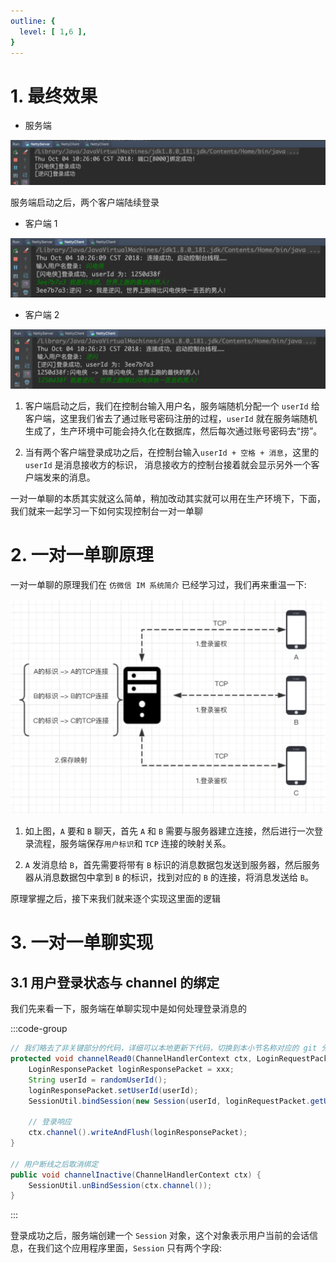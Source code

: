 ```yaml
---
outline: {
  level: [ 1,6 ],
}
---
```


# 1. 最终效果

* 服务端

![img_39.png](img_39.png)

服务端启动之后，两个客户端陆续登录

* 客户端 1

![img_40.png](img_40.png)

* 客户端 2

![img_41.png](img_41.png)

1. 客户端启动之后，我们在控制台输入用户名，服务端随机分配一个 `userId` 给客户端，这里我们省去了通过账号密码注册的过程，`userId` 就在服务端随机生成了，生产环境中可能会持久化在数据库，然后每次通过账号密码去“捞”。

2. 当有两个客户端登录成功之后，在控制台输入`userId + 空格 + 消息`，这里的 `userId` 是消息接收方的标识， 消息接收方的控制台接着就会显示另外一个客户端发来的消息。

一对一单聊的本质其实就这么简单，稍加改动其实就可以用在生产环境下，下面，我们就来一起学习一下如何实现控制台一对一单聊

# 2. 一对一单聊原理

一对一单聊的原理我们在 `仿微信 IM 系统简介` 已经学习过，我们再来重温一下:

![img_42.png](img_42.png)

1. 如上图，`A` 要和 `B` 聊天，首先 `A` 和 `B` 需要与服务器建立连接，然后进行一次登录流程，服务端保存`用户标识`和 `TCP` 连接的映射关系。

2. `A` 发消息给 `B`，首先需要将带有 `B` 标识的消息数据包发送到服务器，然后服务器从消息数据包中拿到 `B` 的标识，找到对应的 `B` 的连接，将消息发送给 `B`。

原理掌握之后，接下来我们就来逐个实现这里面的逻辑

# 3. 一对一单聊实现

## 3.1 用户登录状态与 channel 的绑定

我们先来看一下，服务端在单聊实现中是如何处理登录消息的

:::code-group
```java [LoginRequestHandler.java]
// 我们略去了非关键部分的代码，详细可以本地更新下代码，切换到本小节名称对应的 git 分支
protected void channelRead0(ChannelHandlerContext ctx, LoginRequestPacket loginRequestPacket) {
    LoginResponsePacket loginResponsePacket = xxx;
    String userId = randomUserId();
    loginResponsePacket.setUserId(userId);
    SessionUtil.bindSession(new Session(userId, loginRequestPacket.getUserName()), ctx.channel());

    // 登录响应
    ctx.channel().writeAndFlush(loginResponsePacket);
}

// 用户断线之后取消绑定
public void channelInactive(ChannelHandlerContext ctx) {
    SessionUtil.unBindSession(ctx.channel());
}
```
:::

登录成功之后，服务端创建一个 `Session` 对象，这个对象表示用户当前的会话信息，在我们这个应用程序里面，`Session` 只有两个字段:


